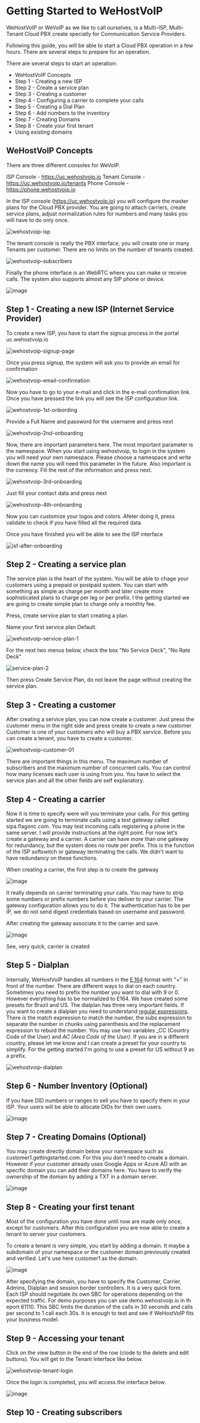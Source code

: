 # Getting Started to WeHostVoIP

WeHostVoIP or WeVoIP as we like to call ourselves, is a Multi-ISP, Multi-Tenant Cloud PBX create specially for Communication Service Providers. 

Following this guide, you will be able to start a Cloud PBX operation in a few hours. There are several steps to prepare for an operation.

There are several steps to start an operation:

* WeHostVoIP Concepts
* Step 1 - Creating a new ISP
* Step 2 - Create a service plan
* Step 3 - Creating a customer
* Step 4 - Configuring a carrier to complete your calls
* Step 5 - Creating a Dial Plan
* Step 6 - Add numbers to the inventory
* Step 7 - Creating Domains
* Step 8 - Create your first tenant
* Using existing domains
 
## WeHostVoIP Concepts

There are three different consoles for WeVoIP.

ISP Console - https://uc.wehostvoip.io
Tenant Console - https://uc.wehostvoip.io/tenants
Phone Console - https://phone.wehostvoip.io

In the ISP console (https://uc.wehostvoip.io) you will configure the master plans for the Cloud PBX provider. You are going to attach carriers, create service plans, adjust normalization rules for numbers and many tasks you will have to do only once. 

![wehostvoip-isp](https://user-images.githubusercontent.com/4958202/153396697-236b7908-6c70-4fe8-8357-c304e5be5841.png)

The tenant console is really the PBX interface, you will create one or many Tenants per customer. There are no limits on the number of tenants created. 

![wehostvoip-subscribers](https://user-images.githubusercontent.com/4958202/153419253-5f00900a-9c67-4615-994c-d8b091ced713.png)

Finally the phone interface is an WebRTC where you can make or receive calls. The system also supports almost any SIP phone or device.

![image](https://user-images.githubusercontent.com/4958202/153306639-b3a04b17-c07e-49af-bb0d-7898f25b1499.png)

## Step 1 - Creating a new ISP (Internet Service Provider)

To create a new ISP, you have to start the signup process in the portal uc.wehostvoip.io

![wehostvoip-signup-page](https://user-images.githubusercontent.com/4958202/153394573-98053c2c-de18-4f68-bb54-8a3854d751b8.png)

Once you press signup, the system will ask you to provide an email for confirmation

![wehostvoip-email-confirmation](https://user-images.githubusercontent.com/4958202/153394860-fc61c76d-fe05-475b-9d4f-898d3a478770.png)

Now you have to go to your e-mail and click in the e-mail confirmation link. Once you have pressed the link you will see the ISP configuration link. 

![wehostvoip-1st-onbording](https://user-images.githubusercontent.com/4958202/153395980-67dcd005-d5c5-4acb-a1ff-256649f46613.png)

Provide a Full Name and password for the username and press next

![wehostvoip-2nd-onboarding](https://user-images.githubusercontent.com/4958202/153396350-df093e03-9dbd-45a9-b795-f84bdf99c170.png)

Now, there are important parameters here. The most important parameter is the namespace. When you start using wehostvoip, to login in the system you will need your own namespace. Please choose a namespace and write down the name you will need this parameter in the future. Also important is the currency. Fill the rest of the information and press next.

![wehostvoip-3rd-onboarding](https://user-images.githubusercontent.com/4958202/153397395-95d4c7e1-645b-4c67-a409-0db6f95fd563.png)

Just fill your contact data and press next

![wehostvoip-4th-onboarding](https://user-images.githubusercontent.com/4958202/153398003-c74bfb17-f734-445d-ad53-459d3525d466.png)

Now you can customize your logos and colors. Afeter doing it, press validate to check if you have filled all the required data. 

Once you have finished you will be able to see the ISP interface

![isf-after-onboarding](https://user-images.githubusercontent.com/4958202/153399595-0cd0dd4a-94a8-4167-8aa7-e2ab0adcd66c.png)

## Step 2 - Creating a service plan

The service plan is the heart of the system. You will be able to chage your customers using a prepaid or postpaid system. You can start with something as simple as charge per month and later create more sophisticated plans to charge per leg or per prefix. I the getting started we are going to create simple plan to charge only a monthly fee. 

Press, create service plan to start creating a plan. 

Name your first service plan Default. 

![wehostvoip-service-plan-1](https://user-images.githubusercontent.com/4958202/153400844-7030dc71-5e6b-4dc4-ad17-34096eb36f41.png)

For the next two menus below, check the box "No Service Deck", "No Rate Deck"

![service-plan-2](https://user-images.githubusercontent.com/4958202/153401140-0272f11b-7129-42e2-917a-b4545615d1b3.png)

Then press Create Service Plan, do not leave the page without creating the service plan. 

## Step 3 - Creating a customer

After creating a service plan, you can now create a customer. Just press the customer menu in the right side and press create to create a new customer Customer is one of your customers who will buy a PBX service. Before you can create a tenant, you have to create a customer.  

![wehostvoip-customer-01](https://user-images.githubusercontent.com/4958202/153402853-53436e6e-0d48-4e10-a6c8-e13993d0be3b.png)

There are important things in this menu. The maximum number of subscribers and the maximum number of concurrent calls. You can control how many licenses each user is using from you. You have to select the service plan and all the other fields are self explanatory. 

## Step 4 - Creating a carrier

Now it is time to specify were will you terminate your calls. For this getting started we are going to terminate calls using a test gateway called sipa.flagonc.com. You may test incoming calls registering a phone in the same server. I will provide instructions at the right point. For now let's create a gateway and a carrier. A carrier can have more than one gateway for redundancy, but the system does no route per prefix. This is the function of the ISP softswitch or gateway terminating the calls. We didn't want to have redundancy on these functions. 

When creating a carrier, the first step is to create the gateway

![image](https://user-images.githubusercontent.com/4958202/153416460-90f10b2b-5adf-4121-afb3-324f10d3a225.png)

It really depends on carrier terminating your calls. You may have to strip some numbers or prefix numbers before you deliver to your carrier. The gateway configuration allows you to do it. The authentication has to be per IP, we do not send digest credentials based on username and password. 

After creating the gateway associate it to the carrier and save. 

![image](https://user-images.githubusercontent.com/4958202/153416615-365c5086-f762-48a5-8de5-66a15547cbe9.png)

See, very quick, carrier is created

## Step 5 - Dialplan

Internally, WeHostVoIP handles all numbers in the [E.164](https://en.wikipedia.org/wiki/E.164) format with "+" in front of the number. There are different ways to dial on each country. Sometimes you need to prefix the number you want to dial with 9 or 0. However everything has to be normalized to E164. We have created some presets for Brazil and US. The dialplan has three very important fields. If you want to create a dialplan you need to understand [regular expressions](https://en.wikipedia.org/wiki/Regular_expression). There is the match expression to match the number, the subs expression to separate the number in chunks using parenthesis and the replacement expression to rebuid the number. You may use two variables _CC (Country Code of the User) and _AC (Area Code of the User)_. If you are in a different country, please let me know and I can create a preset for your country to simplify. For the getting started I'm going to use a preset for US without 9 as a prefix. 

![wehostvoip-dialplan](https://user-images.githubusercontent.com/4958202/153420608-15c30d48-8547-4067-a6dc-68281a784796.png)

## Step 6 - Number Inventory (Optional)

If you have DID numbers or ranges to sell you have to specify them in your ISP. Your users will be able to allocate DIDs for their own users. 

![image](https://user-images.githubusercontent.com/4958202/153417573-58a74558-add1-4e62-8fc1-7b520cf6466b.png)

## Step 7 - Creating Domains (Optional)

You may create directly domain below your namespace such as customer1.gettingstarted.com. For this you don't need to create a domain. However if your customer already uses Google Apps or Azure AD with an specific domain you can add their domains here. You have to verify the ownership of the domain by adding a TXT in a domain server. 

![image](https://user-images.githubusercontent.com/4958202/153421332-cc46251c-d353-4ee6-8576-e02af0372a49.png)

## Step 8 - Creating your first tenant

Most of the configuration you have done until now are made only once, except for customers. After this configuration you are now able to create a tenant to server your customers. 

To create a tenant is very simple, you start by adding a domain. It maybe a subdomain of your namespace or the customer domain previously created and verified. Let's use here customer1 as the domain. 

![image](https://user-images.githubusercontent.com/4958202/153424359-8802e406-cc17-4cbf-80a2-57f716180184.png)

After specifying the domain, you have to specify the Customer, Carrier, Admins, Dialplan and session border controllers. It is a very quick form. Each ISP should negotiate its own SBC for operations depending on the expected traffic. For demo purposes you can use demo.wehostvoip.io in th eport 61110. This SBC limits the duration of the calls in 30 seconds and calls per second to 1 call each 30s. It is enough to test and see if WeHostVoIP fits your business model. 

## Step 9 - Accessing your tenant 

Click on the view button in the end of the row (clode to the delete and edit buttons). You will get to the Tenant Interface like below. 

![wehostvoip-tenant-login](https://user-images.githubusercontent.com/4958202/153426130-c153085f-194c-4adb-8391-a01bf98be08d.png)

Once the login is completed, you will access the interface below. 

![image](https://user-images.githubusercontent.com/4958202/153426266-4b21a276-114a-404f-bfb6-1f55a32618d7.png)

## Step 10 - Creating subscribers













